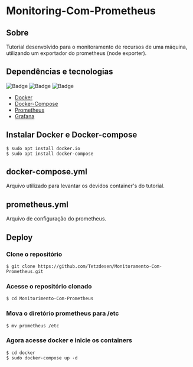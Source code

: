 # Monitoring-Com-Prometheus

## Sobre
Tutorial desenvolvido para o monitoramento de recursos de uma máquina, utilizando um exportador do prometheus (node exporter).
 
## Dependências e tecnologias
![Badge](https://img.shields.io/static/v1?label=DOCKER&message=DOCKER&color=blue&style=for-the-badge&logo=DOCKER)
![Badge](https://img.shields.io/static/v1?label=Prometheus&message=Prometheus&color=blue&style=for-the-badge&logo=PROMETHEUS)
![Badge](https://img.shields.io/static/v1?label=Grafana&message=Grafana&color=blue&style=for-the-badge&logo=GRAFANA)
- [Docker](https://www.docker.com/)
- [Docker-Compose](https://docs.docker.com/compose/)
- [Prometheus](https://prometheus.io/)
- [Grafana](https://grafana.com/grafana/)


## Instalar Docker e Docker-compose
```
$ sudo apt install docker.io
$ sudo apt install docker-compose
```

## docker-compose.yml
Arquivo utilizado para levantar os devidos container's do tutorial.

## prometheus.yml
Arquivo de configuração do prometheus.

## Deploy
### Clone o repositório
```
$ git clone https://github.com/Tetzdesen/Monitoramento-Com-Prometheus.git
```

### Acesse o repositório clonado
```
$ cd Monitorimento-Com-Prometheus
```

### Mova o diretório prometheus para /etc
```
$ mv prometheus /etc
```
### Agora acesse docker e inicie os containers

```
$ cd docker
$ sudo docker-compose up -d
```





